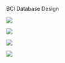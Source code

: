 ﻿BCI Database Design

![](signal_data.png)

![](subject_data.png)

![](experiment_information.png)

![](marker_codes.png)


